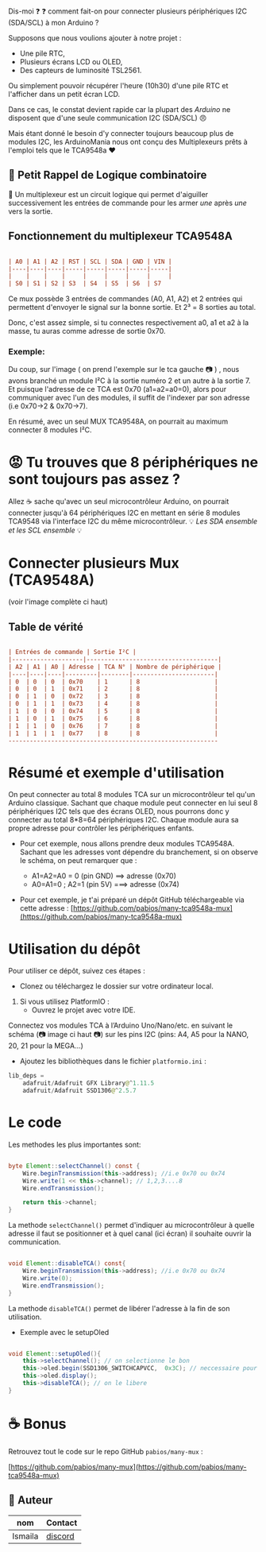 Dis-moi ❓ ❓ comment fait-on pour connecter plusieurs périphériques I2C (SDA/SCL) à mon Arduino ?

Supposons que nous voulions ajouter à notre projet :
- Une pile RTC,
- Plusieurs écrans LCD ou OLED,
- Des capteurs de luminosité TSL2561.

Ou simplement pouvoir récupérer l'heure (10h30) d'une pile RTC et l'afficher dans un petit écran LCD.

Dans ce cas, le constat devient rapide car la plupart des *Arduino* ne disposent que d'une seule communication I2C (SDA/SCL) 😠

Mais étant donné le besoin d'y connecter toujours beaucoup plus de modules I2C, les ArduinoMania nous ont conçu des Multiplexeurs prêts à l'emploi tels que le TCA9548a ❤️

## 🔔 Petit Rappel de Logique combinatoire 
🔔 Un multiplexeur est un circuit logique qui permet d'aiguiller successivement les entrées de commande pour les armer *une* après *une* vers la sortie.

## Fonctionnement du multiplexeur TCA9548A
```ini

| A0 | A1 | A2 | RST | SCL | SDA | GND | VIN |
|----|----|----|-----|-----|-----|-----|-----|
|    |    |    |     |     |     |     |     |
| S0 | S1 | S2 | S3  | S4  | S5  | S6  | S7

```

Ce mux possède 3 entrées de commandes (A0, A1, A2) et 2 entrées qui permettent d'envoyer le signal sur la bonne sortie. Et 2³ = 8 sorties au total.

Donc, c'est assez simple, si tu connectes respectivement a0, a1 et a2 à la masse, tu auras comme adresse de sortie 0x70.

### Exemple:  
  <p>
    Du coup, sur l'image ( on prend l'exemple sur le tca gauche  📷 ) , nous avons branché un module I²C à la sortie numéro 2 et un autre à la sortie 7. Et puisque l'adresse de ce TCA est 0x70 (a1=a2=a0=0), alors pour communiquer avec l'un des modules, il suffit de l'indexer par son adresse (i.e 0x70->2 & 0x70->7).
  </p>
  <p>
    En résumé, avec un seul MUX TCA9548A, on pourrait au maximum connecter 8 modules I²C.
  </p>
</div>


# 😡 Tu trouves que 8 périphériques ne sont toujours pas assez ?

Allez ☕️ sache qu'avec un seul microcontrôleur Arduino, on pourrait connecter jusqu'à 64 périphériques I2C en mettant en série 8 modules TCA9548 via l'interface I2C du même microcontrôleur.
💡 _Les SDA ensemble et les SCL ensemble_ 💡


# Connecter plusieurs Mux (TCA9548A)
(voir l'image complète ci haut)
 
## Table de vérité

```ini

| Entrées de commande | Sortie I²C |
|--------------------|-------------------------------------|
| A2 | A1 | A0 | Adresse | TCA N° | Nombre de périphérique |
|----|----|----|---------|--------|-----------------------|
| 0  | 0  | 0  | 0x70    | 1      | 8                     |
| 0  | 0  | 1  | 0x71    | 2      | 8                     |
| 0  | 1  | 0  | 0x72    | 3      | 8                     |
| 0  | 1  | 1  | 0x73    | 4      | 8                     |
| 1  | 0  | 0  | 0x74    | 5      | 8                     |
| 1  | 0  | 1  | 0x75    | 6      | 8                     |
| 1  | 1  | 0  | 0x76    | 7      | 8                     |
| 1  | 1  | 1  | 0x77    | 8      | 8                     |
-----------------------------------------------------------
```

 


# Résumé et exemple d'utilisation
On peut connecter au total 8 modules TCA sur un microcontrôleur tel qu'un Arduino classique. Sachant que chaque module peut connecter en lui seul 8 périphériques I2C tels que des écrans OLED, nous pourrons donc y connecter au total 8*8=64 périphériques I2C. Chaque module aura sa propre adresse pour contrôler les périphériques enfants.

- Pour cet exemple, nous allons prendre deux modules TCA9548A. Sachant que les adresses vont dépendre du branchement, si on observe le schéma, on peut remarquer que :
  * A1=A2=A0 = 0 (pin GND) ==> adresse (0x70)
  * A0=A1=0 ; A2=1 (pin 5V) ===> adresse (0x74)

- Pour cet exemple, je t'ai préparé un dépôt GitHub téléchargeable via cette adresse :
[https://github.com/pabios/many-tca9548a-mux](https://github.com/pabios/many-tca9548a-mux)


# Utilisation du dépôt
Pour utiliser ce dépôt, suivez ces étapes :
- Clonez ou téléchargez le dossier sur votre ordinateur local.

1. Si vous utilisez PlatformIO :
   - Ouvrez le projet avec votre IDE.

Connectez vos modules TCA à l’Arduino Uno/Nano/etc. en suivant le schéma (📷 image ci haut 📷) sur les pins I2C (pins: A4, A5 pour la NANO, 20, 21 pour la MEGA...)  


- Ajoutez les bibliothèques dans le fichier `platformio.ini` :

```java
lib_deps =
    adafruit/Adafruit GFX Library@^1.11.5
    adafruit/Adafruit SSD1306@^2.5.7
```


# Le code
Les methodes les plus importantes sont: 
```java

byte Element::selectChannel() const {
    Wire.beginTransmission(this->address); //i.e 0x70 ou 0x74
    Wire.write(1 << this->channel); // 1,2,3....8
    Wire.endTransmission();

    return this->channel;
}
```
La methode `selectChannel()` permet d'indiquer au microcontrôleur à quelle adresse il faut se positionner et à quel canal (ici écran) il souhaite  ouvrir la communication.


```java

void Element::disableTCA() const{
    Wire.beginTransmission(this->address); //i.e 0x70 ou 0x74
    Wire.write(0);
    Wire.endTransmission();
}
```
La methode `disableTCA()` permet de libérer l'adresse à la fin de son utilisation.

- Exemple avec le setupOled
```java

void Element::setupOled(){
    this->selectChannel(); // on selectionne le bon  
    this->oled.begin(SSD1306_SWITCHCAPVCC,  0x3C); // neccessaire pour les ecran oled
    this->oled.display();
    this->disableTCA(); // on le libere
}
```

# ☕️ Bonus
Retrouvez tout le code sur le repo GitHub `pabios/many-mux` :

[https://github.com/pabios/many-mux](https://github.com/pabios/many-tca9548a-mux)

## 👤 Auteur 

| nom     | Contact                                        |
|---------|------------------------------------------------|
| Ismaila | [discord](https://discord.com/invite/TuPCmYD8Ex) |


